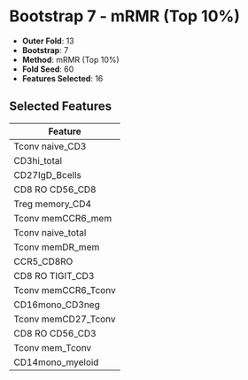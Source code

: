 # Bootstrap 7 - mRMR (Top 10%)

- **Outer Fold**: 13
- **Bootstrap**: 7
- **Method**: mRMR (Top 10%)
- **Fold Seed**: 60
- **Features Selected**: 16

## Selected Features

| Feature |
|---------|
| Tconv naive_CD3 |
| CD3hi_total |
| CD27IgD_Bcells |
| CD8 RO CD56_CD8 |
| Treg memory_CD4 |
| Tconv memCCR6_mem |
| Tconv naive_total |
| Tconv memDR_mem |
| CCR5_CD8RO |
| CD8 RO TIGIT_CD3 |
| Tconv memCCR6_Tconv |
| CD16mono_CD3neg |
| Tconv memCD27_Tconv |
| CD8 RO CD56_CD3 |
| Tconv mem_Tconv |
| CD14mono_myeloid |
